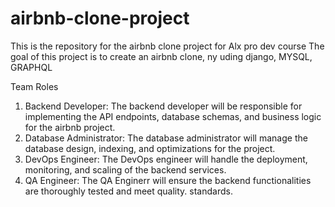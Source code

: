 # airbnb-clone-project
This is the repository for the airbnb clone project for Alx pro dev course
The goal of this project is to create an airbnb clone, ny uding django, MYSQL, GRAPHQL

Team Roles
1. Backend Developer: The backend developer will be responsible for implementing the API endpoints, database schemas, and business logic for the airbnb project.
2. Database Administrator: The database administrator will manage the database design, indexing, and optimizations for the project.
3. DevOps Engineer: The DevOps engineer will handle the deployment, monitoring, and scaling of the backend services.
4. QA Engineer: The QA Enginerr will ensure the backend functionalities are thoroughly tested and meet quality. standards.
